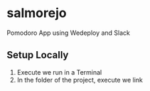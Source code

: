 # salmorejo
Pomodoro App using Wedeploy and Slack


## Setup Locally
1. Execute we run in a Terminal
2. In the folder of the project, execute we link


